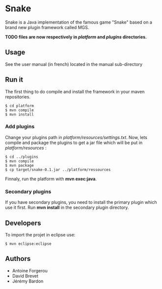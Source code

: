 # Snake
Snake is a Java implementation of the famous game "Snake" based
on a brand new plugin framework called MGS.

**TODO files are now respectively in *platform* and *plugins* directories.**

## Usage
See the user manual (in french) located in the manual sub-directory

## Run it
The first thing to do compile and install the framework in your maven repositories.

```
$ cd platform
$ mvn compile
$ mvn install
```

### Add plugins
Change your plugins path in *platform/resources/settings.txt*.
Now, lets compile and package the plugins to get a jar file which will be put in *platform/resources* :

```
$ cd ../plugins
$ mvn compile
$ mvn package
$ cp target/snake-0.1.jar ../platform/ressources
```
Finnaly, run the platform with **mvn exec:java**.

### Secondary plugins
If you have secondary plugins, you need to install the primary plugin which use it first. Run **mvn install** in the secondary plugin directory.

## Developers
To import the projet in eclipse use:

```
$ mvn eclipse:eclipse
```

## Authors
* Antoine Forgerou
* David Brevet
* Jérémy Bardon
